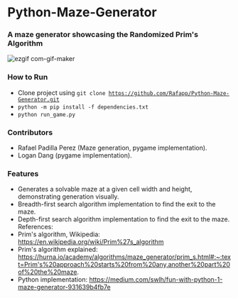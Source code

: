 # Python-Maze-Generator
### A maze generator showcasing the Randomized Prim's Algorithm
![ezgif com-gif-maker](https://user-images.githubusercontent.com/38381290/164995235-f23c8e51-d5d2-46fe-b63f-bd563f71745e.gif)
### How to Run
- Clone project using <code>git clone https://github.com/Rafapp/Python-Maze-Generator.git</code>
- <code>python -m pip install -f dependencies.txt</code>
- <code>python run_game.py</code>
### Contributors
- Rafael Padilla Perez (Maze generation, pygame implementation).
- Logan Dang (pygame implementation).
### Features
- Generates a solvable maze at a given cell width and height, demonstrating generation visually.
- Breadth-first search algorithm implementation to find the exit to the maze.
- Depth-first search algorithm implementation to find the exit to the maze.
References:
- Prim's algorithm, Wikipedia: https://en.wikipedia.org/wiki/Prim%27s_algorithm
- Prim's algorithm explained: https://hurna.io/academy/algorithms/maze_generator/prim_s.html#:~:text=Prim's%20approach%20starts%20from%20any,another%20part%20of%20the%20maze.
- Python implementation: https://medium.com/swlh/fun-with-python-1-maze-generator-931639b4fb7e
 
